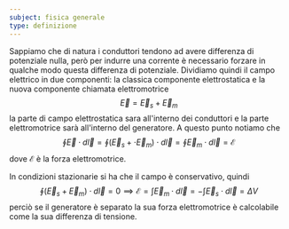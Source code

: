 ```yaml
---
subject: fisica generale
type: definizione
---
```

Sappiamo che di natura i conduttori tendono ad avere differenza di potenziale nulla,
però per indurre una corrente è necessario forzare in qualche modo questa differenza di potenziale.
Dividiamo quindi il campo elettrico in due componenti: la classica componente elettrostatica e la nuova componente chiamata elettromotrice
$$
\vec{E}=\vec{E}_s+\vec{E}_m
$$
la parte di campo elettrostatica sara all'interno dei conduttori e la parte elettromotrice sarà all'interno del generatore.
A questo punto notiamo che
$$
\oint\vec{E}\cdot d\vec{l}=\oint(\vec{E}_s+\cdot\vec{E}_m)\cdot d\vec{l}=\oint\vec{E}_m\cdot d\vec{l}=\mathcal{E}
$$
dove $\mathcal{E}$ è la forza elettromotrice.

In condizioni stazionarie si ha che il campo è conservativo, quindi
$$
\oint(\vec{E}_s+\vec{E}_m)\cdot d\vec{l}=0\implies\mathcal{E}=\int\vec{E}_m\cdot d\vec{l}=-\int\vec{E}_s\cdot d\vec{l}=\Delta V
$$
perciò se il generatore è separato la sua forza elettromotrice è calcolabile come la sua differenza di tensione.
